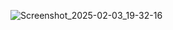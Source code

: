 ![Screenshot_2025-02-03_19-32-16](https://github.com/user-attachments/assets/cb4924e1-c1e1-4e7e-a770-f73dd3bc91c5)
